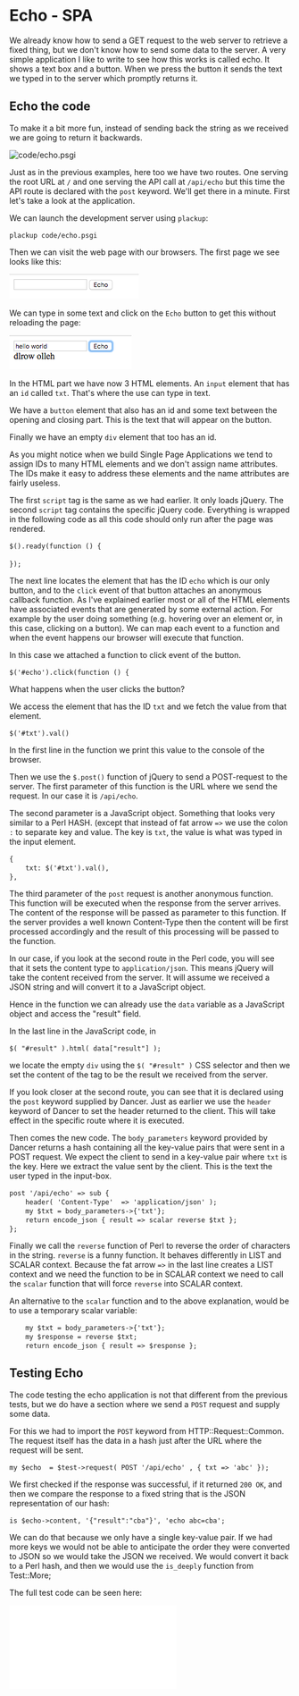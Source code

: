 # Echo - SPA

We already know how to send a GET request to the web server to retrieve a fixed thing, but we don't know how to send some data to the server. A very simple application I like to write to see how this works is called echo. It shows a text box and a button. When we press the button it sends the text we typed in to the server which promptly returns it.

## Echo the code

To make it a bit more fun, instead of sending back the string as we received we are going to return it backwards.

![code/echo.psgi](code/echo.psgi)

Just as in the previous examples, here too we have two routes. One serving the root URL at `/` and one serving the API call at `/api/echo` but this time the API route is declared with the `post` keyword. We'll get there in a minute. First let's take a look at the application.

We can launch the development server using `plackup`:

```
plackup code/echo.psgi
```

Then we can visit the web page with our browsers. The first page we see looks like this:

![Echo form](images/echo-form.png)

We can type in some text and click on the `Echo` button to get this without reloading the page:

![Echo response](images/echo-response.png)

In the HTML part we have now 3 HTML elements. An `input` element that has an `id` called `txt`. That's where the use can type in text.

We have a `button` element that also has an id and some text between the opening and closing part. This is the text that will appear on the button.

Finally we have an empty `div` element that too has an id.

As you might notice when we build Single Page Applications we tend to assign IDs to many HTML elements and we don't assign name attributes.  The IDs make it easy to address these elements and the name attributes are fairly useless.

The first `script` tag is the same as we had earlier. It only loads jQuery. The second `script` tag contains the specific jQuery code. Everything is wrapped in the following code as all this code should only run after the page was rendered.

```
$().ready(function () {

});
```

The next line locates the element that has the ID `echo` which is our only button, and to the `click` event of that button attaches an anonymous callback function. As I've explained earlier most or all of the HTML elements have associated events that are generated by some external action. For example by the user doing something (e.g. hovering over an element or, in this case, clicking on a button). We can map each event to a function and when the event happens our browser will execute that function.

In this case we attached a function to click event of the button.

```
$('#echo').click(function () {
```

What happens when the user clicks the button?

We access the element that has the ID `txt` and we fetch the value from that element.

```
$('#txt').val()
```

In the first line in the function we print this value to the console of the browser.

Then we use the `$.post()` function of jQuery to send a POST-request to the server. The first parameter of this function is the URL where we send the request. In our case it is `/api/echo`.

The second parameter is a JavaScript object. Something that looks very similar to a Perl HASH. (except that instead of fat arrow `=>` we use the colon `:` to separate key and value. The key is `txt`, the value is what was typed in the input element.

```
{
    txt: $('#txt').val(),
},
```

The third parameter of the `post` request is another anonymous function. This function will be executed when the response from the server arrives. The content of the response will be passed as parameter to this function. If the server provides a well known Content-Type then the content will be first processed accordingly and the result of this processing will be passed to the function.

In our case, if you look at the second route in the Perl code, you will see that it sets the content type to `application/json`. This means jQuery will take the content received from the server. It will assume we received a JSON string and will convert it to a JavaScript object.

Hence in the function we can already use the `data` variable as a JavaScript object and access the "result" field.

In the last line in the JavaScript code, in

```
$( "#result" ).html( data["result"] );
```

we locate the empty `div` using the `$( "#result" )` CSS selector and then we set the content of the tag to be the result we received from the server.

If you look closer at the second route, you can see that it is declared using the `post` keyword supplied by Dancer. Just as earlier we use the `header` keyword of Dancer to set the header returned to the client. This will take effect in the specific route where it is executed.

Then comes the new code. The `body_parameters` keyword provided by Dancer returns a hash containing all the key-value pairs that were sent in a POST request. We expect the client to send in a key-value pair where `txt` is the key. Here we extract the value sent by the client. This is the text the user typed in the input-box.

```
post '/api/echo' => sub {
    header( 'Content-Type'  => 'application/json' );
    my $txt = body_parameters->{'txt'};
    return encode_json { result => scalar reverse $txt };
};
```

Finally we call the `reverse` function of Perl to reverse the order of characters in the string. `reverse` is a funny function. It behaves differently in LIST and SCALAR context. Because the fat arrow `=>` in the last line creates a LIST context and we need the function to be in SCALAR context we need to call the `scalar` function that will force `reverse` into SCALAR context.

An alternative to the `scalar` function and to the above explanation, would be to use a temporary scalar variable:

```
    my $txt = body_parameters->{'txt'};
    my $response = reverse $txt;
    return encode_json { result => $response };
```


## Testing Echo

The code testing the echo application is not that different from the previous tests, but we do have a section where we send a `POST` request and supply some data.

For this we had to import the `POST` keyword from HTTP::Request::Common. The request itself has the data in a hash just after the URL where the request will be sent.

```
my $echo  = $test->request( POST '/api/echo' , { txt => 'abc' });
```

We first checked if the response was successful, if it returned `200 OK`, and then we compare the response to a fixed string that is the JSON representation of our hash:

```
is $echo->content, '{"result":"cba"}', 'echo abc=cba';
```

We can do that because we only have a single key-value pair. If we had more keys we would not be able to anticipate the order they were converted to JSON so we would take the JSON we received. We would convert it back to a Perl hash, and then we would use the `is_deeply` function from Test::More;


The full test code can be seen here:

![code/echo.t](code/echo.t)

